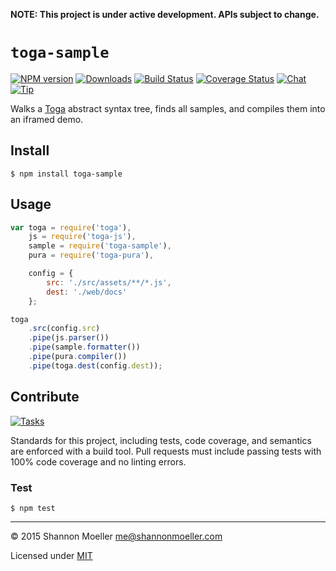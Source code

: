 **NOTE: This project is under active development. APIs subject to change.**

# `toga-sample`

[![NPM version][npm-img]][npm-url] [![Downloads][downloads-img]][npm-url] [![Build Status][travis-img]][travis-url] [![Coverage Status][coveralls-img]][coveralls-url] [![Chat][gitter-img]][gitter-url] [![Tip][amazon-img]][amazon-url]

Walks a [Toga](http://togajs.github.io) abstract syntax tree, finds all samples, and compiles them into an iframed demo.

## Install

    $ npm install toga-sample

## Usage

```js
var toga = require('toga'),
    js = require('toga-js'),
    sample = require('toga-sample'),
    pura = require('toga-pura'),

    config = {
        src: './src/assets/**/*.js',
        dest: './web/docs'
    };

toga
    .src(config.src)
    .pipe(js.parser())
    .pipe(sample.formatter())
    .pipe(pura.compiler())
    .pipe(toga.dest(config.dest));
```

## Contribute

[![Tasks][waffle-img]][waffle-url]

Standards for this project, including tests, code coverage, and semantics are enforced with a build tool. Pull requests must include passing tests with 100% code coverage and no linting errors.

### Test

    $ npm test

----

© 2015 Shannon Moeller <me@shannonmoeller.com>

Licensed under [MIT](http://shannonmoeller.com/mit.txt)

[amazon-img]:    https://img.shields.io/badge/amazon-tip_jar-yellow.svg?style=flat-square
[amazon-url]:    https://www.amazon.com/gp/registry/wishlist/1VQM9ID04YPC5?sort=universal-price
[coveralls-img]: http://img.shields.io/coveralls/togajs/toga-sample/master.svg?style=flat-square
[coveralls-url]: https://coveralls.io/r/togajs/toga-sample
[downloads-img]: http://img.shields.io/npm/dm/toga-sample.svg?style=flat-square
[gitter-img]:    http://img.shields.io/badge/gitter-join_chat-1dce73.svg?style=flat-square
[gitter-url]:    https://gitter.im/togajs/toga
[npm-img]:       http://img.shields.io/npm/v/toga-sample.svg?style=flat-square
[npm-url]:       https://npmjs.org/package/toga-sample
[travis-img]:    http://img.shields.io/travis/togajs/toga-sample.svg?style=flat-square
[travis-url]:    https://travis-ci.org/togajs/toga-sample
[waffle-img]:    http://img.shields.io/github/issues/togajs/toga-sample.svg?style=flat-square
[waffle-url]:    http://waffle.io/togajs/toga-sample
